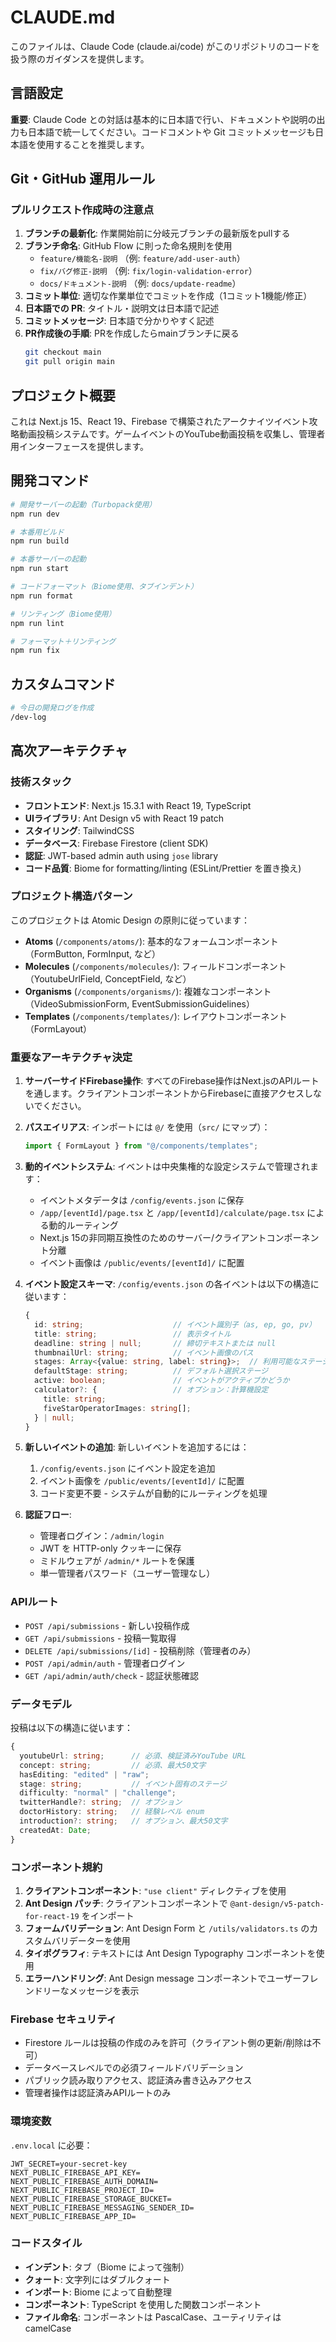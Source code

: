 # CLAUDE.md

このファイルは、Claude Code (claude.ai/code) がこのリポジトリのコードを扱う際のガイダンスを提供します。

## 言語設定

**重要**: Claude Code との対話は基本的に日本語で行い、ドキュメントや説明の出力も日本語で統一してください。コードコメントや Git コミットメッセージも日本語を使用することを推奨します。

## Git・GitHub 運用ルール

### プルリクエスト作成時の注意点

1. **ブランチの最新化**: 作業開始前に分岐元ブランチの最新版をpullする
2. **ブランチ命名**: GitHub Flow に則った命名規則を使用
   - `feature/機能名-説明` （例: `feature/add-user-auth`）
   - `fix/バグ修正-説明` （例: `fix/login-validation-error`）
   - `docs/ドキュメント-説明` （例: `docs/update-readme`）
3. **コミット単位**: 適切な作業単位でコミットを作成（1コミット1機能/修正）
4. **日本語での PR**: タイトル・説明文は日本語で記述
5. **コミットメッセージ**: 日本語で分かりやすく記述
6. **PR作成後の手順**: PRを作成したらmainブランチに戻る
   ```bash
   git checkout main
   git pull origin main
   ```

## プロジェクト概要

これは Next.js 15、React 19、Firebase で構築されたアークナイツイベント攻略動画投稿システムです。ゲームイベントのYouTube動画投稿を収集し、管理者用インターフェースを提供します。

## 開発コマンド

```bash
# 開発サーバーの起動（Turbopack使用）
npm run dev

# 本番用ビルド
npm run build

# 本番サーバーの起動
npm run start

# コードフォーマット（Biome使用、タブインデント）
npm run format

# リンティング（Biome使用）
npm run lint

# フォーマット＋リンティング
npm run fix
```

## カスタムコマンド

```bash
# 今日の開発ログを作成
/dev-log
```

## 高次アーキテクチャ

### 技術スタック
- **フロントエンド**: Next.js 15.3.1 with React 19, TypeScript
- **UIライブラリ**: Ant Design v5 with React 19 patch
- **スタイリング**: TailwindCSS
- **データベース**: Firebase Firestore (client SDK)
- **認証**: JWT-based admin auth using `jose` library
- **コード品質**: Biome for formatting/linting (ESLint/Prettier を置き換え)

### プロジェクト構造パターン

このプロジェクトは Atomic Design の原則に従っています：
- **Atoms** (`/components/atoms/`): 基本的なフォームコンポーネント（FormButton, FormInput, など）
- **Molecules** (`/components/molecules/`): フィールドコンポーネント（YoutubeUrlField, ConceptField, など）
- **Organisms** (`/components/organisms/`): 複雑なコンポーネント（VideoSubmissionForm, EventSubmissionGuidelines）
- **Templates** (`/components/templates/`): レイアウトコンポーネント（FormLayout）

### 重要なアーキテクチャ決定

1. **サーバーサイドFirebase操作**: すべてのFirebase操作はNext.jsのAPIルートを通します。クライアントコンポーネントからFirebaseに直接アクセスしないでください。

2. **パスエイリアス**: インポートには `@/` を使用（`src/` にマップ）：
   ```typescript
   import { FormLayout } from "@/components/templates";
   ```

3. **動的イベントシステム**: イベントは中央集権的な設定システムで管理されます：
   - イベントメタデータは `/config/events.json` に保存
   - `/app/[eventId]/page.tsx` と `/app/[eventId]/calculate/page.tsx` による動的ルーティング
   - Next.js 15の非同期互換性のためのサーバー/クライアントコンポーネント分離
   - イベント画像は `/public/events/[eventId]/` に配置

4. **イベント設定スキーマ**: `/config/events.json` の各イベントは以下の構造に従います：
   ```typescript
   {
     id: string;                    // イベント識別子（as, ep, go, pv）
     title: string;                 // 表示タイトル
     deadline: string | null;       // 締切テキストまたは null
     thumbnailUrl: string;          // イベント画像のパス
     stages: Array<{value: string, label: string}>;  // 利用可能なステージ
     defaultStage: string;          // デフォルト選択ステージ
     active: boolean;               // イベントがアクティブかどうか
     calculator?: {                 // オプション：計算機設定
       title: string;
       fiveStarOperatorImages: string[];
     } | null;
   }
   ```

5. **新しいイベントの追加**: 新しいイベントを追加するには：
   1. `/config/events.json` にイベント設定を追加
   2. イベント画像を `/public/events/[eventId]/` に配置
   3. コード変更不要 - システムが自動的にルーティングを処理

6. **認証フロー**:
   - 管理者ログイン：`/admin/login`
   - JWT を HTTP-only クッキーに保存
   - ミドルウェアが `/admin/*` ルートを保護
   - 単一管理者パスワード（ユーザー管理なし）

### APIルート

- `POST /api/submissions` - 新しい投稿作成
- `GET /api/submissions` - 投稿一覧取得
- `DELETE /api/submissions/[id]` - 投稿削除（管理者のみ）
- `POST /api/admin/auth` - 管理者ログイン
- `GET /api/admin/auth/check` - 認証状態確認

### データモデル

投稿は以下の構造に従います：
```typescript
{
  youtubeUrl: string;      // 必須、検証済みYouTube URL
  concept: string;         // 必須、最大50文字
  hasEditing: "edited" | "raw";
  stage: string;           // イベント固有のステージ
  difficulty: "normal" | "challenge";
  twitterHandle?: string;  // オプション
  doctorHistory: string;   // 経験レベル enum
  introduction?: string;   // オプション、最大50文字
  createdAt: Date;
}
```

### コンポーネント規約

1. **クライアントコンポーネント**: `"use client"` ディレクティブを使用
2. **Ant Design パッチ**: クライアントコンポーネントで `@ant-design/v5-patch-for-react-19` をインポート
3. **フォームバリデーション**: Ant Design Form と `/utils/validators.ts` のカスタムバリデーターを使用
4. **タイポグラフィ**: テキストには Ant Design Typography コンポーネントを使用
5. **エラーハンドリング**: Ant Design message コンポーネントでユーザーフレンドリーなメッセージを表示

### Firebase セキュリティ

- Firestore ルールは投稿の作成のみを許可（クライアント側の更新/削除は不可）
- データベースレベルでの必須フィールドバリデーション
- パブリック読み取りアクセス、認証済み書き込みアクセス
- 管理者操作は認証済みAPIルートのみ

### 環境変数

`.env.local` に必要：
```
JWT_SECRET=your-secret-key
NEXT_PUBLIC_FIREBASE_API_KEY=
NEXT_PUBLIC_FIREBASE_AUTH_DOMAIN=
NEXT_PUBLIC_FIREBASE_PROJECT_ID=
NEXT_PUBLIC_FIREBASE_STORAGE_BUCKET=
NEXT_PUBLIC_FIREBASE_MESSAGING_SENDER_ID=
NEXT_PUBLIC_FIREBASE_APP_ID=
```

### コードスタイル

- **インデント**: タブ（Biome によって強制）
- **クォート**: 文字列にはダブルクォート
- **インポート**: Biome によって自動整理
- **コンポーネント**: TypeScript を使用した関数コンポーネント
- **ファイル命名**: コンポーネントは PascalCase、ユーティリティは camelCase